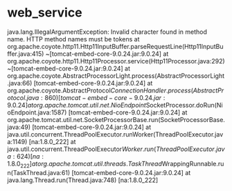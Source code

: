 # web_service

java.lang.IllegalArgumentException: Invalid character found in method name. HTTP method names must be tokens
	at org.apache.coyote.http11.Http11InputBuffer.parseRequestLine(Http11InputBuffer.java:415) ~[tomcat-embed-core-9.0.24.jar:9.0.24]
	at org.apache.coyote.http11.Http11Processor.service(Http11Processor.java:292) ~[tomcat-embed-core-9.0.24.jar:9.0.24]
	at org.apache.coyote.AbstractProcessorLight.process(AbstractProcessorLight.java:66) [tomcat-embed-core-9.0.24.jar:9.0.24]
	at org.apache.coyote.AbstractProtocol$ConnectionHandler.process(AbstractProtocol.java:860) [tomcat-embed-core-9.0.24.jar:9.0.24]
	at org.apache.tomcat.util.net.NioEndpoint$SocketProcessor.doRun(NioEndpoint.java:1587) [tomcat-embed-core-9.0.24.jar:9.0.24]
	at org.apache.tomcat.util.net.SocketProcessorBase.run(SocketProcessorBase.java:49) [tomcat-embed-core-9.0.24.jar:9.0.24]
	at java.util.concurrent.ThreadPoolExecutor.runWorker(ThreadPoolExecutor.java:1149) [na:1.8.0_222]
	at java.util.concurrent.ThreadPoolExecutor$Worker.run(ThreadPoolExecutor.java:624) [na:1.8.0_222]
	at org.apache.tomcat.util.threads.TaskThread$WrappingRunnable.run(TaskThread.java:61) [tomcat-embed-core-9.0.24.jar:9.0.24]
	at java.lang.Thread.run(Thread.java:748) [na:1.8.0_222]

